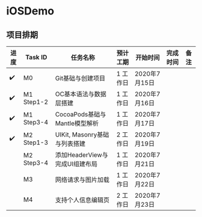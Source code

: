 # iOSDemo 
## 项目排期

| 进度 | Task ID | 任务名称 | 预计工期 | 开始时间 | 完成时间 | 备注 |
|-----| ------------- | ------------- |  ------------- | ------------- | ------------- | ------------- |
|:heavy_check_mark:| M0 | Git基础与创建项目 | 1 工作日 | 2020年7月15日 |  |  |
|:heavy_check_mark:| M1 Step1-2 | OC基本语法与数据层搭建 | 1 工作日 | 2020年7月16日 |  |  |
|:heavy_check_mark:| M1 Step3-4 | CocoaPods基础与Mantle模型解析 | 1 工作日 | 2020年7月17日 |  |  |
|:heavy_check_mark:| M2 Step1-3 | UIKit, Masonry基础与列表搭建  | 2 工作日 | 2020年7月19日 |  |  |
|  | M2 Step3-4 | 添加HeaderView与完成UI组建布局 | 1 工作日 | 2020年7月21日 |  |  |
|  | M3 | 网络请求与图片加载 | 1 工作日 | 2020年7月22日 |  |  |
|  | M4 | 支持个人信息编辑页 | 2 工作日 | 2020年7月23日 |  |  |


